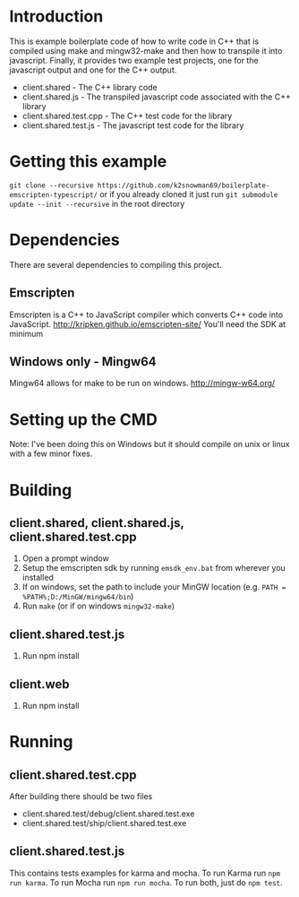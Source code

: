 # Introduction
This is example boilerplate code of how to write code in C++ that is compiled using make and mingw32-make and then how to transpile it into javascript. Finally, it provides two example test projects, one for the javascript output and one for the C++ output.

 - client.shared - The C++ library code
 - client.shared.js - The transpiled javascript code associated with the C++ library
 - client.shared.test.cpp - The C++ test code for the library
 - client.shared.test.js - The javascript test code for the library

# Getting this example
`git clone --recursive https://github.com/k2snowman69/boilerplate-emscripten-typescript/`
or if you already cloned it just run
`git submodule update --init --recursive`
in the root directory

# Dependencies
There are several dependencies to compiling this project.

## Emscripten
Emscripten is a C++ to JavaScript compiler which converts C++ code into JavaScript.
http://kripken.github.io/emscripten-site/
You'll need the SDK at minimum

## Windows only - Mingw64
Mingw64 allows for make to be run on windows.
http://mingw-w64.org/

# Setting up the CMD
Note: I've been doing this on Windows but it should compile on unix or linux with a few minor fixes.

# Building
## client.shared, client.shared.js, client.shared.test.cpp
1. Open a prompt window
1. Setup the emscripten sdk by running `emsdk_env.bat` from wherever you installed
1. If on windows, set the path to include your MinGW location (e.g. `PATH = %PATH%;D:/MinGW/mingw64/bin`)
1. Run `make` (or if on windows `mingw32-make`)

## client.shared.test.js
1. Run npm install

## client.web
1. Run npm install

# Running
## client.shared.test.cpp
After building there should be two files
- client.shared.test/debug/client.shared.test.exe
- client.shared.test/ship/client.shared.test.exe

## client.shared.test.js
This contains tests examples for karma and mocha. To run Karma run `npm run karma`. To run Mocha run `npm run mocha`. To run both, just do `npm test`.